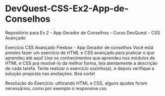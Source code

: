 # DevQuest-CSS-Ex2-App-de-Conselhos
Repositório para Ex 2 - App Gerador de Conselhos - Curso DevQuest - CSS Avançado

Exercício CSS Avançado Flexbox - App Gerador de conselhos
Você está prestes fazer um exercício de HTML e CSS avançado para praticar o que aprendeu até aqui!
Use os conhecimentos que aprendeu nos módulos de HTML e CSS pra resolvê-lo da melhor forma, leia atentamente a descrição de cada tarefa.
Tente realizar o exercício sozinho(a), e depois verifique a solução proposta nas anotações.
Boa sorte!

Resolução do Exercício: utilizando HTML e CSS, alguns ajustes foram necessários, como por exemplo o responsive.css.
